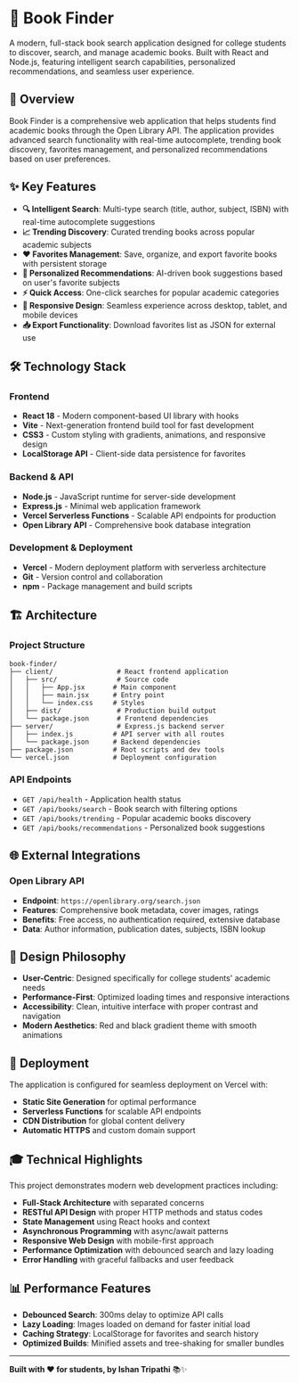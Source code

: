 # 📖 Book Finder

A modern, full-stack book search application designed for college students to discover, search, and manage academic books. Built with React and Node.js, featuring intelligent search capabilities, personalized recommendations, and seamless user experience.

## 🎯 Overview

Book Finder is a comprehensive web application that helps students find academic books through the Open Library API. The application provides advanced search functionality with real-time autocomplete, trending book discovery, favorites management, and personalized recommendations based on user preferences.

## ✨ Key Features

- **🔍 Intelligent Search**: Multi-type search (title, author, subject, ISBN) with real-time autocomplete suggestions
- **📈 Trending Discovery**: Curated trending books across popular academic subjects
- **❤️ Favorites Management**: Save, organize, and export favorite books with persistent storage
- **🎯 Personalized Recommendations**: AI-driven book suggestions based on user's favorite subjects
- **⚡ Quick Access**: One-click searches for popular academic categories
- **📱 Responsive Design**: Seamless experience across desktop, tablet, and mobile devices
- **📥 Export Functionality**: Download favorites list as JSON for external use

## 🛠️ Technology Stack

### Frontend
- **React 18** - Modern component-based UI library with hooks
- **Vite** - Next-generation frontend build tool for fast development
- **CSS3** - Custom styling with gradients, animations, and responsive design
- **LocalStorage API** - Client-side data persistence for favorites

### Backend & API
- **Node.js** - JavaScript runtime for server-side development
- **Express.js** - Minimal web application framework
- **Vercel Serverless Functions** - Scalable API endpoints for production
- **Open Library API** - Comprehensive book database integration

### Development & Deployment
- **Vercel** - Modern deployment platform with serverless architecture
- **Git** - Version control and collaboration
- **npm** - Package management and build scripts

## 🏗️ Architecture

### Project Structure
```
book-finder/
├── client/                # React frontend application
│   ├── src/               # Source code
│   │   ├── App.jsx       # Main component
│   │   ├── main.jsx      # Entry point
│   │   └── index.css     # Styles
│   ├── dist/              # Production build output
│   └── package.json       # Frontend dependencies
├── server/                # Express.js backend server
│   ├── index.js          # API server with all routes
│   └── package.json      # Backend dependencies
├── package.json          # Root scripts and dev tools
└── vercel.json           # Deployment configuration
```

### API Endpoints
- `GET /api/health` - Application health status
- `GET /api/books/search` - Book search with filtering options
- `GET /api/books/trending` - Popular academic books discovery
- `GET /api/books/recommendations` - Personalized book suggestions

## 🌐 External Integrations

### Open Library API
- **Endpoint**: `https://openlibrary.org/search.json`
- **Features**: Comprehensive book metadata, cover images, ratings
- **Benefits**: Free access, no authentication required, extensive database
- **Data**: Author information, publication dates, subjects, ISBN lookup

## 🎨 Design Philosophy

- **User-Centric**: Designed specifically for college students' academic needs
- **Performance-First**: Optimized loading times and responsive interactions
- **Accessibility**: Clean, intuitive interface with proper contrast and navigation
- **Modern Aesthetics**: Red and black gradient theme with smooth animations

## 🚀 Deployment

The application is configured for seamless deployment on Vercel with:
- **Static Site Generation** for optimal performance
- **Serverless Functions** for scalable API endpoints
- **CDN Distribution** for global content delivery
- **Automatic HTTPS** and custom domain support

## 🎓 Technical Highlights

This project demonstrates modern web development practices including:
- **Full-Stack Architecture** with separated concerns
- **RESTful API Design** with proper HTTP methods and status codes
- **State Management** using React hooks and context
- **Asynchronous Programming** with async/await patterns
- **Responsive Web Design** with mobile-first approach
- **Performance Optimization** with debounced search and lazy loading
- **Error Handling** with graceful fallbacks and user feedback

## 📊 Performance Features

- **Debounced Search**: 300ms delay to optimize API calls
- **Lazy Loading**: Images loaded on demand for faster initial load
- **Caching Strategy**: LocalStorage for favorites and search history
- **Optimized Builds**: Minified assets and tree-shaking for smaller bundles

---

**Built with ❤️ for students, by Ishan Tripathi** 📚✨
